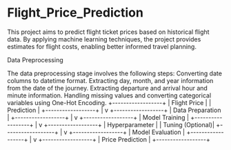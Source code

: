# Flight_Price_Prediction

This project aims to predict flight ticket prices based on historical flight data. By applying machine learning techniques, the project provides estimates for flight costs, enabling better informed travel planning.

Data Preprocessing

The data preprocessing stage involves the following steps:
Converting date columns to datetime format.
Extracting day, month, and year information from the date of the journey.
Extracting departure and arrival hour and minute information.
Handling missing values and converting categorical variables using One-Hot Encoding.
+------------------+
| Flight Price     | 
| Prediction       | 
+------------------+
        |
        v
+------------------+
| Data Preparation |
+------------------+
        |
        v
+------------------+
| Model Training   |
+------------------+
        |
        v
+------------------+
| Hyperparameter   |
| Tuning (Optional)|
+------------------+
        |
        v
+------------------+
| Model Evaluation |
+------------------+
        |
        v
+------------------+
| Price Prediction |
+------------------+
